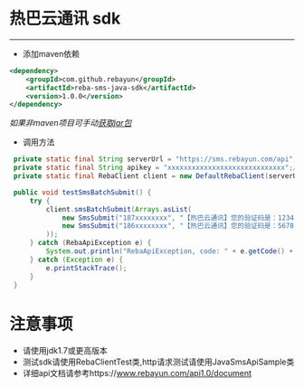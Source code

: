 # 热巴云通讯 sdk

---

 - 添加maven依赖
 
```xml
<dependency>
    <groupId>com.github.rebayun</groupId>
    <artifactId>reba-sms-java-sdk</artifactId>
    <version>1.0.0</version>
</dependency>
```
*如果非maven项目可手动<a target="_blank" href="http://search.maven.org/#search%7Cga%7C1%7Ccom.github.rebayun">获取jar包</a>*

 - 调用方法
 
```Java
 private static final String serverUrl = "https://sms.rebayun.com/api";
 private static final String apikey = "xxxxxxxxxxxxxxxxxxxxxxxxxxxxx";//修改为您的apikey
 private static final RebaClient client = new DefaultRebaClient(serverUrl, apikey);

 public void testSmsBatchSubmit() {
     try {
         client.smsBatchSubmit(Arrays.asList(
             new SmsSubmit("187xxxxxxxx", "【热巴云通讯】您的验证码是：1234"),//修改为你要发送的手机号和短信内容
             new SmsSubmit("186xxxxxxxx", "【热巴云通讯】您的验证码是：5678")//修改为你要发送的手机号和短信内容
         ));
     } catch (RebaApiException e) {
         System.out.println("RebaApiException, code: " + e.getCode() + ", message: " + e.getMessage());
     } catch (Exception e) {
         e.printStackTrace();
     }
 }

```

# 注意事项

 - 请使用jdk1.7或更高版本
 - 测试sdk请使用RebaClientTest类,http请求测试请使用JavaSmsApiSample类
 - 详细api文档请参考https://www.rebayun.com/api1.0/document
